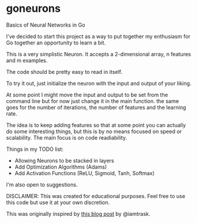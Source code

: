 # goneurons
Basics of Neural Networks in Go

I've decided to start this project as a way to put together my enthusiasm for Go
together an opportunity to learn a bit.

This is a very simplistic Neuron. It accepts a 2-dimensional array, n features 
and m examples.

The code should be pretty easy to read in itself.

To try it out, just initialize the neuron with the input and output of
your liking.

At some point I might move the input and output to be set from the command line
but for now just change it in the main function. the same goes for the number of
iterations, the number of features and the learning rate.

The idea is to keep adding features so that at some point you can actually do some
interesting things, but this is by no means focused on speed or scalability. The 
main focus is on code readiability.

Things in my TODO list:

* Allowing Neurons to be stacked in layers
* Add Optimization Algorithms (Adams)
* Add Activation Functions (ReLU, Sigmoid, Tanh, Softmax)

I'm also open to suggestions.

DISCLAIMER: This was created for educational purposes. Feel free to use this code
but use it at your own discretion.

This was originally inspired by [this blog post](http://iamtrask.github.io/2015/07/12/basic-python-network/) by @iamtrask.
